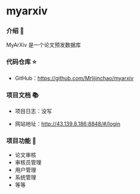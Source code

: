 # myarxiv

### 介绍 📖

MyArXiv 是一个论文预发数据库

### 代码仓库 ⭐

- GitHub：https://github.com/Mrlijinchao/myarxiv

### 项目文档 📚

- 项目日志：没写

- 网站地址：http://43.139.8.186:8848/#/login

### 项目功能 🔨

- 论文审核
- 审核员管理
- 用户管理
- 系统管理
- 等等

